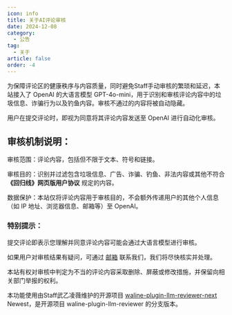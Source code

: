 ```yaml
---
icon: info
title: 关于AI评论审核
date: 2024-12-08
category:
  - 公告
tag:
  - 关于
article: false
order: -4
---
```


为保障评论区的健康秩序与内容质量，同时避免Staff手动审核的繁琐和延迟，本站接入了 OpenAI 的大语言模型 GPT-4o-mini，用于识别和审核评论内容中的垃圾信息、诈骗行为以及钓鱼内容。审核不通过的内容将被自动隐藏。

用户在提交评论时，即视为同意将其评论内容发送至 OpenAI 进行自动化审核。

## 审核机制说明：

审核范围：评论内容，包括但不限于文本、符号和链接。

审核目的：识别并过滤包含垃圾信息、广告、诈骗、钓鱼、非法内容或其他不符合 **《回归线》网页版用户协议** 规定的内容。

数据保护：本站仅将评论内容用于审核目的，不会额外传递用户的其他个人信息（如 IP 地址、浏览器信息、邮箱等）至 OpenAI。

### 特别提示：

提交评论即表示您理解并同意评论内容可能会通过大语言模型进行审核。

如果用户对审核结果有疑问，可通过 [邮箱](mailto:aneot@arktca.com) 联系我们，我们将尽快核实并处理。

本站有权对审核中判定为不当的评论内容采取删除、屏蔽或修改措施，并保留向相关部门举报的权利。<eod />

本功能使用由Staff武乙凌薇维护的开源项目 [waline-plugin-llm-reviewer-next](https://github.com/wuyilingwei/waline-plugin-llm-reviewer-next) Newest，是开源项目 waline-plugin-llm-reviewer 的分支版本。